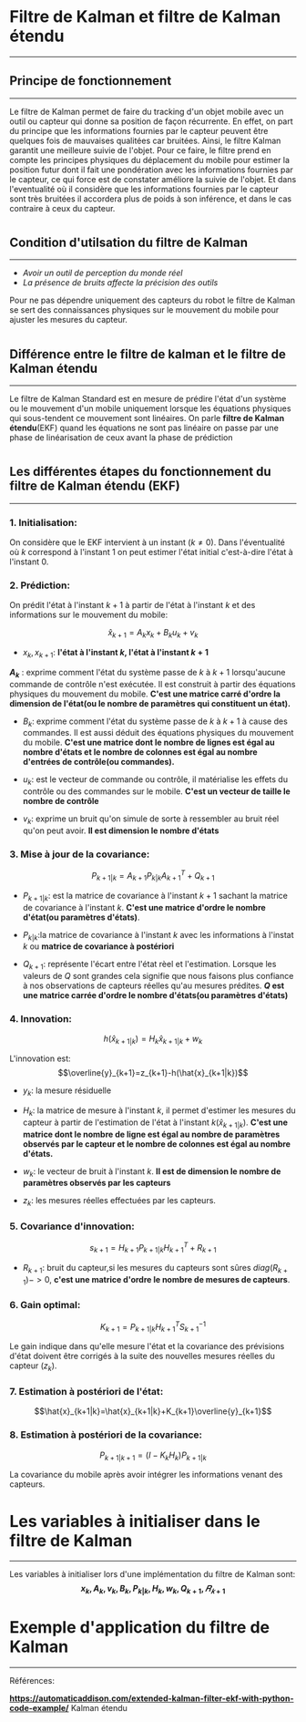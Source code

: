 # <h1> <strong> Filtre de Kalman et filtre de Kalman étendu</strong> </h1>

---

<h2> Principe de fonctionnement</h2>

---

<p>Le filtre de Kalman permet de faire du tracking d'un objet mobile avec un outil ou capteur qui donne sa position de façon récurrente. En effet, on part du principe que les informations fournies par le capteur peuvent être quelques fois de mauvaises qualitées car bruitées. Ainsi, le filtre Kalman garantit une meilleure suivie de l'objet. Pour ce faire, le filtre prend en compte les principes physiques du déplacement du mobile pour estimer la position futur dont il fait une pondération avec les informations fournies par le capteur, ce qui force est de constater améliore la suivie de l'objet. Et dans l'eventualité où il considère que les informations fournies par le capteur sont très bruitées il accordera plus de poids à son inférence, et dans le cas contraire à ceux du capteur.</p>

# <h2> Condition d'utilsation du filtre de Kalman</h2>

---

<p>

<ul>
    <li> <em>Avoir un outil de perception du monde réel</em> </li>
    <li> <em>La présence de bruits affecte la précision des outils </em> </li>
</ul>
 Pour ne pas dépendre uniquement des capteurs du robot le filtre de Kalman se sert des connaissances physiques sur le mouvement du mobile pour ajuster les mesures du capteur.
</p>

# <h2> Différence entre le filtre de kalman et <strong>le filtre de Kalman étendu </strong> </h2>

---

<p>Le filtre de Kalman Standard est en mesure de prédire l'état d'un système ou le mouvement d'un mobile uniquement lorsque les équations physiques qui sous-tendent ce mouvement sont linéaires. On parle <strong> filtre de Kalman étendu</strong>(EKF) quand les équations ne sont pas linéaire on passe par une phase  de linéarisation de ceux avant la phase de prédiction </p>

# <h2> Les différentes étapes du fonctionnement du filtre de Kalman étendu (EKF)</h2>

----

### 1. **Initialisation**:
    
   On considère que le EKF intervient à un instant $(k \ne 0)$. Dans l'éventualité où $k$ correspond à l'instant 1 on peut estimer l'état initial c'est-à-dire l'état à l'instant 0.
    

 


### 2. **Prédiction**:

  On prédit l'état à l'instant $k+1$ à partir de l'état à l'instant $k$ et des informations sur le mouvement du mobile: 
  
  $$\hat{x}_{k+1}= A_{k}x_{k}+B_{k}u_{k}+v_{k}$$
   
   
   * $x_{k},x_{k+1}$: **l'état à l'instant $k$, l'état à l'instant $k+1$**
   
   **$A_{k}$** : exprime comment l'état du système passe de $k$ à $k+1$ lorsqu'aucune commande de contrôle n'est
     exécutée. Il est construit à partir des équations physiques du mouvement du mobile. **C'est une matrice carré
     d'ordre la dimension de l'état(ou le nombre de paramètres qui constituent un état).**
   
   * $B_{k}$: exprime comment l'état du système passe de $k$ à $k+1$ à cause des commandes. Il est aussi déduit des équations physiques du mouvement du mobile. **C'est une matrice dont le nombre de lignes est égal au nombre d'états et le nombre de colonnes est égal au nombre d'entrées de contrôle(ou commandes).**
   
   * $u_{k}$: est le vecteur de commande ou contrôle, il matérialise les effets du contrôle ou des commandes sur le mobile. **C'est un vecteur de taille le nombre de contrôle**
   
   * $v_{k}$: exprime un bruit qu'on simule de sorte à ressembler au bruit réel qu'on peut avoir. **Il est dimension le nombre d'états**

### 3. **Mise à jour de la covariance**: 

   $$P_{k+1|k}=A_{k+1}P_{k|k}A^{T}_{k+1}+Q_{k+1}$$

   * $P_{k+1|k}$: est la matrice de covariance à l'instant $k+1$ sachant la matrice de covariance à l'instant $k$. **C'est une matrice d'ordre le nombre d'état(ou paramètres d'états)**.
   
   * $P_{k|k}$:la matrice de covariance à l'instant $k$ avec les informations à l'instat $k$ ou **matrice de covariance à postériori**
   
   * $Q_{k+1}$: représente l'écart entre l'état rèel et l'estimation. Lorsque les valeurs de $Q$ sont grandes cela signifie que nous faisons plus confiance à nos observations de capteurs réelles qu'au mesures prédites. **$Q$ est une matrice carrée d'ordre le nombre d'états(ou paramètres d'états)**

### 4. **Innovation**:

$$h(\hat{x}_{k+1|k})=H_k\hat{x}_{k+1|k}+w_k$$

L'innovation est: $$\overline{y}_{k+1}=z_{k+1}-h(\hat{x}_{k+1|k})$$

* $y_{k}$: la mesure résiduelle

* $H_k$: la matrice de mesure à l'instant $k$, il permet d'estimer les mesures du capteur à partir de l'estimation de l'état à l'instant $k$($\hat{x}_{k+1|k}$). **C'est une matrice dont le nombre de ligne est égal au nombre de paramètres observés par le capteur et le nombre de colonnes est égal au nombre d'états.**

* $w_k$: le vecteur de bruit à l'instant $k$. **Il est de dimension le nombre de paramètres observés par les capteurs**

* $z_k$: les mesures réelles  effectuées par les capteurs.

### 5. **Covariance d'innovation**:

$$s_{k+1}=H_{k+1}P_{k+1|k}H^{T}_{k+1}+R_{k+1}$$ 

* $R_{k+1}$: bruit du capteur,si les mesures du capteurs sont sûres $diag(R_{k+1})->0$, **c'est une matrice d'ordre le nombre de mesures de capteurs**. 

### 6. **Gain optimal**:

$$K_{k+1}=P_{k+1|k}H^{T}_{k+1}S^{-1}_{k+1}$$

Le gain indique dans qu'elle mesure l'état et la covariance des prévisions d'état doivent être corrigés à la suite des nouvelles mesures réelles du capteur ($z_k$).

### 7. **Estimation à postériori de l'état**:

$$\hat{x}_{k+1|k}=\hat{x}_{k+1|k}+K_{k+1}\overline{y}_{k+1}$$



### 8. **Estimation à postériori de la covariance**:

$$P_{k+1|k+1}=(I-K_{k}H_{k})P_{k+1|k}$$

La covariance du mobile après avoir intégrer les informations venant des capteurs.


# **Les variables à initialiser dans le filtre de Kalman**

---

Les variables à initialiser lors d'une implémentation du filtre de Kalman sont:  **$$x_{k}, A_{k}, v_{k}, B_{k}, P_{k|k}, H_k,  w_k, Q_{k+1} ,𝑅_{𝑘+1}$$**

# **Exemple d'application du filtre de Kalman**

---

Références:

**https://automaticaddison.com/extended-kalman-filter-ekf-with-python-code-example/** Kalman étendu
